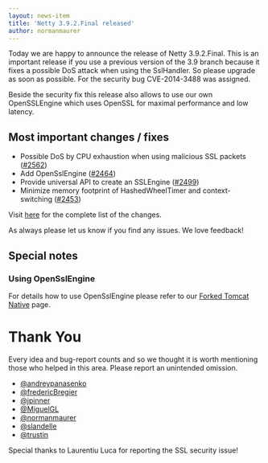 ```yaml
---
layout: news-item
title: 'Netty 3.9.2.Final released'
author: normanmaurer
---
```

Today we are happy to announce the release of Netty 3.9.2.Final. This is an important release if you use a previous version of the 3.9 branch because it fixes a possible DoS attack
when using the SslHandler. So please upgrade as soon as possible. For the security bug CVE-2014-3488 was assigned.

Beside the security fix this release also allows to use our own OpenSSLEngine which uses OpenSSL for maximal performance and low latency.

## Most important changes / fixes
* Possible DoS by CPU exhaustion when using malicious SSL packets ([#2562](https://github.com/netty/netty/issues/2562))
* Add OpenSslEngine ([#2464](https://github.com/netty/netty/pull/2464))
* Provide universal API to create an SSLEngine ([#2499](https://github.com/netty/netty/pull/2499))
* Minimize memory footprint of HashedWheelTimer and context-switching ([#2453](https://github.com/netty/netty/pull/2453))

Visit [here](https://github.com/netty/netty/issues?q=milestone%3A3.9.2.Final) for the complete list of the changes.

As always please let us know if you find any issues. We love feedback!

## Special notes

### Using OpenSslEngine

For details how to use OpenSslEngine please refer to our [Forked Tomcat Native](/wiki/forked-tomcat-native.html#wiki-h2-1) page.

# Thank You

Every idea and bug-report counts and so we thought it is worth mentioning those who helped in this area. Please report an unintended omission.

* [@andreypanasenko](https://github.com/andreypanasenko)
* [@fredericBregier](https://github.com/fredericBregier)
* [@jpinner](https://github.com/jpinner)
* [@MiguelGL](https://github.com/MiguelGL)
* [@normanmaurer](https://github.com/normanmaurer)
* [@slandelle](https://github.com/slandelle)
* [@trustin](https://github.com/trustin)

Special thanks to Laurentiu Luca for reporting the SSL security issue!
